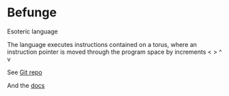 # Befunge
Esoteric language 

The language executes instructions contained on a torus, where an
instruction pointer is moved through the program space by increments
< > ^ v

See [Git repo](https://github.com/catseye/Befunge-93)

And the [docs](https://github.com/catseye/Befunge-93/blob/master/doc/Befunge-93.markdown)
